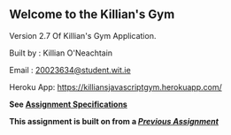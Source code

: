 ## Welcome to the Killian's Gym


Version 2.7 Of Killian's Gym Application.

Built by : Killian O'Neachtain

Email : 20023634@student.wit.ie

Heroku App: https://killiansjavascriptgym.herokuapp.com/

**See [Assignment Specifications](assignment.pdf)**

**This assignment is built on from a _[Previous Assignment](https://github.com/killianoneachtain/killiansgym/blob/master/assignment-2.pdf)_**
